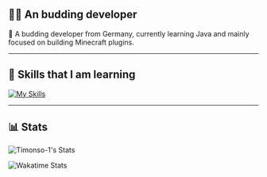 ## 👨‍💻 An budding developer

🎯 A budding developer from Germany, currently learning Java and mainly focused on building Minecraft plugins.

---

## 🚀 Skills that I am learning
[![My Skills](https://skillicons.dev/icons?i=java,kotlin,gradle,vscode,idea,github&perline=8)](https://skillicons.dev)

---

## 📊 Stats
![Timonso-1's Stats](https://github-readme-stats.vercel.app/api?username=Timonso-1&theme=vue-dark&show_icons=true&hide_border=true&count_private=true)

![Wakatime Stats](https://github-readme-stats.vercel.app/api/wakatime?username=@Timonso&theme=tokyonight&layout=compact&langs_count=10&hide_title=true)



